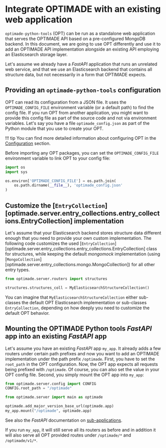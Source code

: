 # Integrate OPTIMADE with an existing web application

`optimade-python-tools` (OPT) can be run as a standalone web application that serves the OPTIMADE API based on a pre-configured MongoDB backend.
In this document, we are going to use OPT differently and use it to add an OPTIMADE API implementation alongside an existing API employing an Elasticsearch storage layer.

Let's assume we already have a *FastAPI* application that runs an unrelated web service, and that we use an Elasticsearch backend that contains all structure data, but not necessarily in a form that OPTIMADE expects.

## Providing an `optimade-python-tools` configuration

OPT can read its configuration from a JSON file.
It uses the `OPTIMADE_CONFIG_FILE` environment variable (or a default path) to find the config file.
If you run OPT from another application, you might want to provide this config file as part of the source code and not via environment variables.
Let's say you have a file `optimade_config.json` as part of the Python module that you use to create your OPT.

!!! tip
    You can find more detailed information about configuring OPT in the [Configuration](../configuration.md) section.

Before importing any OPT packages, you can set the `OPTIMADE_CONFIG_FILE` environment variable to link OPT to your config file:

```python
import os
import sys

os.environ['OPTIMADE_CONFIG_FILE'] = os.path.join(
    os.path.dirname(__file__), 'optimade_config.json'
)
```

## Customize the [`EntryCollection`][optimade.server.entry_collections.entry_collections.EntryCollection] implementation

Let's assume that your Elasticsearch backend stores structure data different enough that you need to provide your own custom implementation.
The following code customizes the used [`EntryCollection`][optimade.server.entry_collections.entry_collections.EntryCollection] class for structures, while keeping the default *mongomock* implementation (using [`MongoCollection`][optimade.server.entry_collections.mongo.MongoCollection]) for all other entry types.

```python
from optimade.server.routers import structures

structures.structures_coll = MyElasticsearchStructureCollection()
```

You can imagine that `MyElasticsearchStructureCollection` either sub-classes the default OPT Elasticsearch implementation or sub-classes `EntryCollection`, depending on how deeply you need to customize the default OPT behavior.

## Mounting the OPTIMADE Python tools *FastAPI* app into an existing *FastAPI* app

Let's assume you have an existing *FastAPI* app `my_app`.
It already adds a few routers under certain path prefixes and now you want to add an OPTIMADE implementation under the path prefix `/optimade`.
First, you have to set the `root_path` in the OPT configuration.
Now, the OPT app expects all requests being prefixed with `/optimade`.
Of course, you can also set the value in your OPT config file.
Second, you simply mount the OPT app into `my_app`:

```python
from optimade.server.config import CONFIG
CONFIG.root_path = "/optimade"

from optimade.server import main as optimade

optimade.add_major_version_base_url(optimade.app)
my_app.mount("/optimade", optimade.app)
```

See also the *FastAPI* documentation on [sub-applications](https://fastapi.tiangolo.com/advanced/sub-applications/).

If you run `my_app`, it will still serve all its routers as before and in addition it will also serve all OPT provided routes under `/optimade/*` and `/optimade/v1/*`.

